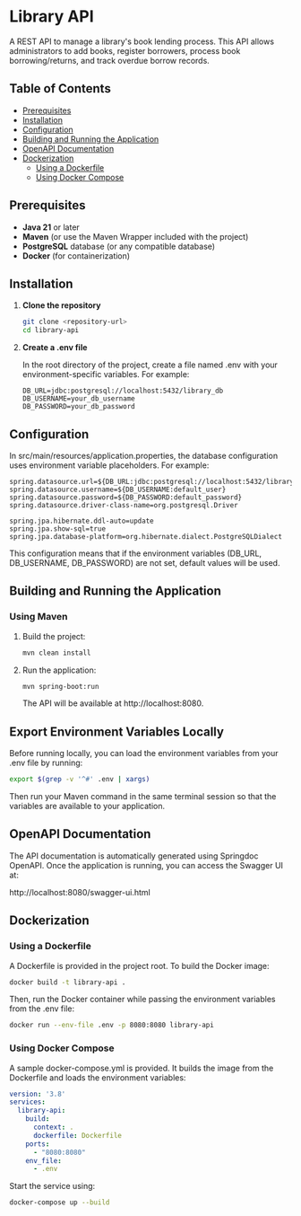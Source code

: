 # Library API

A REST API to manage a library's book lending process. This API allows administrators to add books, register borrowers, process book borrowing/returns, and track overdue borrow records.

## Table of Contents

- [Prerequisites](#prerequisites)
- [Installation](#installation)
- [Configuration](#configuration)
- [Building and Running the Application](#building-and-running-the-application)
- [OpenAPI Documentation](#openapi-documentation)
- [Dockerization](#dockerization)
  - [Using a Dockerfile](#using-a-dockerfile)
  - [Using Docker Compose](#using-docker-compose)

## Prerequisites

- **Java 21** or later
- **Maven** (or use the Maven Wrapper included with the project)
- **PostgreSQL** database (or any compatible database)
- **Docker** (for containerization)

## Installation

1. **Clone the repository**

   ```bash
   git clone <repository-url>
   cd library-api
   ```

2. **Create a .env file**
    
    In the root directory of the project, create a file named .env with your environment-specific variables. For example:

    ```env
    DB_URL=jdbc:postgresql://localhost:5432/library_db
    DB_USERNAME=your_db_username
    DB_PASSWORD=your_db_password
    ```

## Configuration

In src/main/resources/application.properties, the database configuration uses environment variable placeholders. For example:

```properties
spring.datasource.url=${DB_URL:jdbc:postgresql://localhost:5432/library_db}
spring.datasource.username=${DB_USERNAME:default_user}
spring.datasource.password=${DB_PASSWORD:default_password}
spring.datasource.driver-class-name=org.postgresql.Driver

spring.jpa.hibernate.ddl-auto=update
spring.jpa.show-sql=true
spring.jpa.database-platform=org.hibernate.dialect.PostgreSQLDialect
```
This configuration means that if the environment variables (DB_URL, DB_USERNAME, DB_PASSWORD) are not set, default values will be used.    

## Building and Running the Application
### Using Maven
1. Build the project:

    ```bash
    mvn clean install
    ```
2. Run the application:
    ```bash
    mvn spring-boot:run
    ```
    The API will be available at http://localhost:8080.

## Export Environment Variables Locally
Before running locally, you can load the environment variables from your .env file by running:

```bash
export $(grep -v '^#' .env | xargs)
```
Then run your Maven command in the same terminal session so that the variables are available to your application.

## OpenAPI Documentation
The API documentation is automatically generated using Springdoc OpenAPI. Once the application is running, you can access the Swagger UI at:

http://localhost:8080/swagger-ui.html

## Dockerization
### Using a Dockerfile
A Dockerfile is provided in the project root. To build the Docker image:

```bash
docker build -t library-api .
```

Then, run the Docker container while passing the environment variables from the .env file:

```bash
docker run --env-file .env -p 8080:8080 library-api
```
### Using Docker Compose
A sample docker-compose.yml is provided. It builds the image from the Dockerfile and loads the environment variables:

```yaml
version: '3.8'
services:
  library-api:
    build:
      context: .
      dockerfile: Dockerfile
    ports:
      - "8080:8080"
    env_file:
      - .env
```

Start the service using:

```bash
docker-compose up --build
```